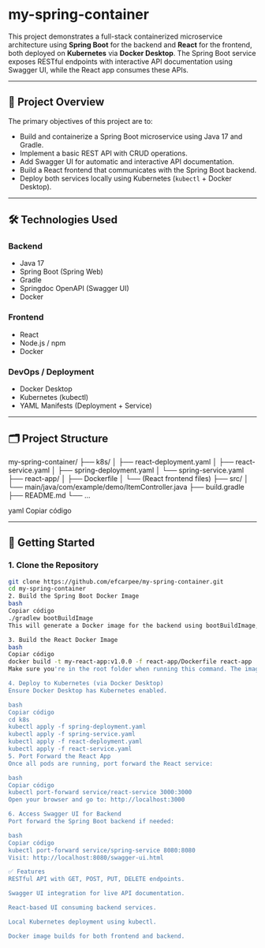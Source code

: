 # my-spring-container

This project demonstrates a full-stack containerized microservice architecture using **Spring Boot** for the backend and **React** for the frontend, both deployed on **Kubernetes** via **Docker Desktop**. The Spring Boot service exposes RESTful endpoints with interactive API documentation using Swagger UI, while the React app consumes these APIs.

---

## 📌 Project Overview

The primary objectives of this project are to:

- Build and containerize a Spring Boot microservice using Java 17 and Gradle.
- Implement a basic REST API with CRUD operations.
- Add Swagger UI for automatic and interactive API documentation.
- Build a React frontend that communicates with the Spring Boot backend.
- Deploy both services locally using Kubernetes (`kubectl` + Docker Desktop).

---

## 🛠️ Technologies Used

### Backend
- Java 17
- Spring Boot (Spring Web)
- Gradle
- Springdoc OpenAPI (Swagger UI)
- Docker

### Frontend
- React
- Node.js / npm
- Docker

### DevOps / Deployment
- Docker Desktop
- Kubernetes (kubectl)
- YAML Manifests (Deployment + Service)

---

## 🗂️ Project Structure

my-spring-container/
├── k8s/
│ ├── react-deployment.yaml
│ ├── react-service.yaml
│ ├── spring-deployment.yaml
│ └── spring-service.yaml
├── react-app/
│ ├── Dockerfile
│ └── (React frontend files)
├── src/
│ └── main/java/com/example/demo/ItemController.java
├── build.gradle
├── README.md
└── ...

yaml
Copiar código

---

## 🚀 Getting Started

### 1. Clone the Repository

```bash
git clone https://github.com/efcarpee/my-spring-container.git
cd my-spring-container
2. Build the Spring Boot Docker Image
bash
Copiar código
./gradlew bootBuildImage
This will generate a Docker image for the backend using bootBuildImage, which uses the Paketo Buildpacks system.

3. Build the React Docker Image
bash
Copiar código
docker build -t my-react-app:v1.0.0 -f react-app/Dockerfile react-app
Make sure you're in the root folder when running this command. The image must be named exactly my-react-app:v1.0.0 to match the Kubernetes manifest.

4. Deploy to Kubernetes (via Docker Desktop)
Ensure Docker Desktop has Kubernetes enabled.

bash
Copiar código
cd k8s
kubectl apply -f spring-deployment.yaml
kubectl apply -f spring-service.yaml
kubectl apply -f react-deployment.yaml
kubectl apply -f react-service.yaml
5. Port Forward the React App
Once all pods are running, port forward the React service:

bash
Copiar código
kubectl port-forward service/react-service 3000:3000
Open your browser and go to: http://localhost:3000

6. Access Swagger UI for Backend
Port forward the Spring Boot backend if needed:

bash
Copiar código
kubectl port-forward service/spring-service 8080:8080
Visit: http://localhost:8080/swagger-ui.html

✅ Features
RESTful API with GET, POST, PUT, DELETE endpoints.

Swagger UI integration for live API documentation.

React-based UI consuming backend services.

Local Kubernetes deployment using kubectl.

Docker image builds for both frontend and backend.
